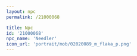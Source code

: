 ```yaml
---
layout: npc
permalink: /21000068

title: Npc
id: '21000068'
npc_name: 'Needler'
icon_url: 'portrait/mob/02020089_m_flaka_p.png'
---
```

